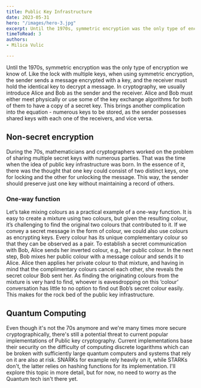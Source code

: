 ```yaml
---
title: Public Key Infrastructure
date: 2023-05-31
hero: "/images/hero-3.jpg"
excerpt: Until the 1970s, symmetric encryption was the only type of encryption we know of. Like the lock with...
timeToRead: 3
authors:
- Milica Vulic

---
```

Until the 1970s, symmetric encryption was the only type of encryption we know of. Like the lock with multiple keys, when using symmetric encryption, the sender sends a message encrypted with a key, and the receiver must hold the identical key to decrypt a message. In cryptography, we usually introduce Alice and Bob as the sender and the receiver. Alice and Bob must either meet physically or use some of the key exchange algorithms for both of them to have a copy of a secret key. This brings another complication into the equation - numerous keys to be stored, as the sender possesses shared keys with each one of the receivers, and vice versa.

## Non-secret encryption

During the 70s, mathematicians and cryptographers worked on the problem of sharing multiple secret keys with numerous parties. That was the time when the idea of public key infrastructure was born. In the essence of it, there was the thought that one key could consist of two distinct keys, one for locking and the other for unlocking the message. This way, the sender should preserve just one key without maintaining a record of others.

### One-way function

Let’s take mixing colours as a practical example of a one-way function. It is easy to create a mixture using two colours, but given the resulting colour, it’s challenging to find the original two colours that contributed to it. If we convey a secret message in the form of colour, we could also use colours as encrypting keys. Every colour has its unique complementary colour so that they can be observed as a pair. To establish a secret communication with Bob, Alice sends her inverted colour, e.g., her public colour. In the next step, Bob mixes her public colour with a message colour and sends it to Alice. Alice then applies her private colour to that mixture, and having in mind that the complimentary colours cancel each other, she reveals the secret colour Bob sent her. As finding the originating colours from the mixture is very hard to find, whoever is eavesdropping on this ‘colour’ conversation has little to no option to find out Bob’s secret colour easily. This makes for the rock bed of the public key infrastructure.

## Quantum Computing

Even though it's not the 70s anymore and we're many times more secure cryptographically, there's still a potential threat to current popular implementations of Public key cryptography. Current implementations base their security on the difficulty of computing discrete logarithms which can be broken with sufficiently large quantum computers and systems that rely on it are also at risk. SNARKs for example rely heavily on it, while STARKs don't, the latter relies on hashing functions for its implementation. I'll explore this topic in more detail, but for now, no need to worry as the Quantum tech isn't there yet.

